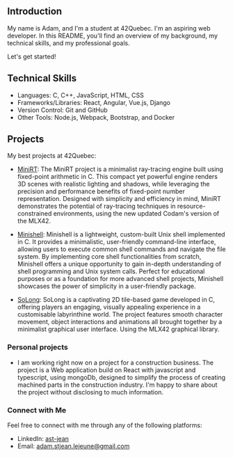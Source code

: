 ## Introduction
My name is Adam, and I'm a student at 42Quebec. 
I'm an aspiring web developer.
In this README, you'll find an overview of my background, my technical skills, and my professional goals. 

Let's get started!

## Technical Skills
- Languages: C, C++, JavaScript, HTML, CSS
- Frameworks/Libraries: React, Angular, Vue.js, Django
- Version Control: Git and GitHub
- Other Tools: Node.js, Webpack, Bootstrap, and Docker
## Projects

My best projects at 42Quebec:

- [MiniRT](https://gitfront.io/r/ast-jean/mWxJc7eLbA3F/MiniRT/): The MiniRT project is a minimalist ray-tracing engine built using fixed-point arithmetic in C. This compact yet powerful engine renders 3D scenes with realistic lighting and shadows, while leveraging the precision and performance benefits of fixed-point number representation. Designed with simplicity and efficiency in mind, MiniRT demonstrates the potential of ray-tracing techniques in resource-constrained environments, using the new updated Codam's version of the MLX42.

- [Minishell](https://gitfront.io/r/ast-jean/JbttmM2pLdyT/minishell/): Minishell is a lightweight, custom-built Unix shell implemented in C. It provides a minimalistic, user-friendly command-line interface, allowing users to execute common shell commands and navigate the file system. By implementing core shell functionalities from scratch, Minishell offers a unique opportunity to gain in-depth understanding of shell programming and Unix system calls. Perfect for educational purposes or as a foundation for more advanced shell projects, Minishell showcases the power of simplicity in a user-friendly package.

- [SoLong](): SoLong is a captivating 2D tile-based game developed in C, offering players an engaging, visually appealing experience in a customisable labyrinthine world. The project features smooth character movement, object interactions and animations all brought together by a minimalist graphical user interface. Using the MLX42 graphical library.

### Personal projects
- I am working right now on a project for a construction business. The project is a Web application build on React with javascript and typescript, using mongoDb, designed to simplify the process of creating machined parts in the construction industry. I'm happy to share about the project without disclosing to much information.

### Connect with Me
Feel free to connect with me through any of the following platforms:
- LinkedIn: [ast-jean](https://www.linkedin.com/in/ast-jean/)
- Email: adam.stjean.lejeune@gmail.com

